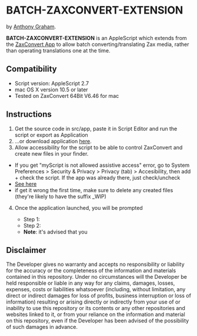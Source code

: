 # BATCH-ZAXCONVERT-EXTENSION

by [Anthony Graham](https://github.com/databoy5000/).

**BATCH-ZAXCONVERT-EXTENSION** is an AppleScript which extends from the [ZaxConvert App](https://zaxcom.com/software_update/zaxconvert-for-mac/) to allow batch converting/translating Zax media, rather than operating translations one at the time.

## Compatibility
<ul>
  <li>Script version: AppleScript 2.7</li>
  <li>mac OS X version 10.5 or later</li>
  <li>Tested on ZaxConvert 64Bit V6.46 for mac</li>
</ul>

## Instructions
1. Get the source code in src/app, paste it in Script Editor and run the script or export as Application</li>
2. ...or download application <a href="https://www.w3schools.com/">here</a>.
3. Allow accessibility for the script to be able to control ZaxConvert and create new files in your finder.
  + If you get "myScript is not allowed assistive access" error, go to System Preferences > Security & Privacy > Privacy (tab) > Accesibility, then add + check the script. If the app was already there, just check/uncheck
  + [See here](https://developer.apple.com/library/archive/documentation/LanguagesUtilities/Conceptual/MacAutomationScriptingGuide/AutomatetheUserInterface.html#//apple_ref/doc/uid/TP40016239-CH69-SW1)
  + if get it wrong the first time, make sure to delete any created files (they're likely to have the suffix _WIP)
4. Once the application launched, you will be prompted</li>
    * Step 1:
    * Step 2:
    * **Note**: it's advised that you 
</ol>

## Disclaimer
The Developer gives no warranty and accepts no responsibility or liability for the accuracy or the completeness of the information and materials contained in this repository. Under no circumstances will the Developer be held responsible or liable in any way for any claims, damages, losses, expenses, costs or liabilities whatsoever (including, without limitation, any direct or indirect damages for loss of profits, business interruption or loss of information) resulting or arising directly or indirectly from your use of or inability to use this repository or its contents or any other repositories and websites linked to it, or from your reliance on the information and material on this repository, even if the Developer has been advised of the possibility of such damages in advance.